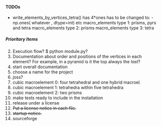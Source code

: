 #### TODOs
* write_elements_by_vertices_tetra() has 4\*ones 
has to be changed to: -np.ones( whatever , dtype=int) etc
macro_elements type 1: prisms, pyrs and tetra
macro_elements type 2: prisms
macro_elements type 3: tetra

##### Prioritary Items
2. Execution flow? $ python module.py?
3. Documentation about order and positions 
   of the vertices in each element? For example, in a pyramid is it the top always
   the _last_?
4. start overall documentation
5. choose a name for the project
6. joss?
7. cubic macroelement 0: four tetrahedral and one hybrid macroel.
8. cubic macroelement 1: tetrahedra within five tetrahedra 
9. cubic macroelement 2: two prisms
10. make tests ready to include in the installation
11. release under a license
  1. ~~Put a license notice in each file.~~
  2. ~~startup notice.~~
12. sourceforge  
